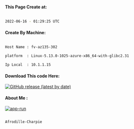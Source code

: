 
   
#### This Page Create at:

```bash

2022-06-16 - 01:29:25 UTC

```

#### Create By Machine:

```bash

Host Name : fv-az135-302

platform  : Linux-5.13.0-1025-azure-x86_64-with-glibc2.31

Ip Local  : 10.1.1.15

```
#### Download This code Here:

[![GitHub release (latest by date)](https://img.shields.io/github/v/release/Afrodille-Charpie/App-Run-1?style=for-the-badge&label=Download)](https://github.com/Afrodille-Charpie/App-Run-1/releases) 

</p> 

#### About Me :

[![app-run](https://github.com/Afrodille-Charpie/App-Run-1/actions/workflows/app-run.yml/badge.svg)](https://github.com/Afrodille-Charpie/App-Run-1/actions/workflows/app-run.yml)

```bash

Afrodille-Charpie

```

